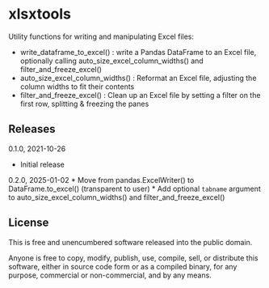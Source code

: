 xlsxtools
=========

Utility functions for writing and manipulating Excel files:
- write_dataframe_to_excel() : write a Pandas DataFrame to an Excel file, optionally calling
    auto_size_excel_column_widths() and filter_and_freeze_excel()
- auto_size_excel_column_widths() : Reformat an Excel file, adjusting the column widths to fit their contents
- filter_and_freeze_excel() : Clean up an Excel file by setting a filter on the first row,
    splitting & freezing the panes


Releases
--------

0.1.0, 2021-10-26
* Initial release

0.2.0, 2025-01-02
    * Move from pandas.ExcelWriter() to DataFrame.to_excel() (transparent to user)
    * Add optional `tabname` argument to auto_size_excel_column_widths() and filter_and_freeze_excel()

License
-------

This is free and unencumbered software released into the public domain.

Anyone is free to copy, modify, publish, use, compile, sell, or
distribute this software, either in source code form or as a compiled
binary, for any purpose, commercial or non-commercial, and by any
means.

